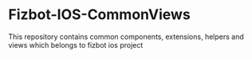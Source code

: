 # Fizbot-IOS-CommonViews

This repository contains common components, extensions, helpers and views which belongs to fizbot ios project

